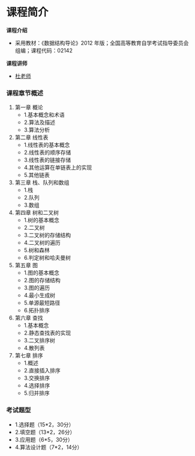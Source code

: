 # 课程简介

**课程介绍**

- 采用教材：《数据结构导论》2012 年版；全国高等教育自学考试指导委员会 组编；课程代码：02142

**课程讲师**

- [杜老师](https://csse.szu.edu.cn/pages/user/index?id=545)

### 课程章节概述

1. 第一章 概论
   - 1.基本概念和术语
   - 2.算法及描述
   - 3.算法分析
2. 第二章 线性表
   - 1.线性表的基本概念
   - 2.线性表的顺序存储
   - 3.线性表的链接存储
   - 4.其他运算在单链表上的实现
   - 5.其他链表
3. 第三章 栈、队列和数组
   - 1.栈
   - 2.队列
   - 3.数组
4. 第四章 树和二叉树
   - 1.树的基本概念
   - 2.二叉树
   - 3.二叉树的存储结构
   - 4.二叉树的遍历
   - 5.树和森林
   - 6.判定树和哈夫曼树
5. 第五章 图
   - 1.图的基本概念
   - 2.图的存储结构
   - 3.图的遍历
   - 4.最小生成树
   - 5.单源最短路径
   - 6.拓扑排序
6. 第六章 查找
    - 1.基本概念
    - 2.静态查找表的实现
    - 3.二叉排序树
    - 4.散列表
7. 第七章 排序
    - 1.概述
    - 2.直接插入排序
    - 3.交换排序
    - 4.选择排序
    - 5.归并排序

### 考试题型
- 1.选择题（15*2，30分）
- 2.填空题（13*2，26分）
- 3.应用题（6*5，30分）
- 4.算法设计题（7*2，14分）
